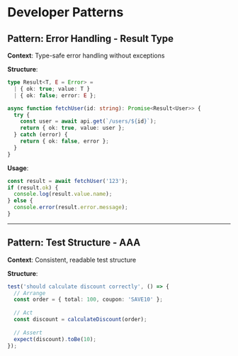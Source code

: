 # Developer Patterns

## Pattern: Error Handling - Result Type

**Context**: Type-safe error handling without exceptions

**Structure**:
```typescript
type Result<T, E = Error> = 
  | { ok: true; value: T }
  | { ok: false; error: E };

async function fetchUser(id: string): Promise<Result<User>> {
  try {
    const user = await api.get(`/users/${id}`);
    return { ok: true, value: user };
  } catch (error) {
    return { ok: false, error };
  }
}
```

**Usage**:
```typescript
const result = await fetchUser('123');
if (result.ok) {
  console.log(result.value.name);
} else {
  console.error(result.error.message);
}
```

---

## Pattern: Test Structure - AAA

**Context**: Consistent, readable test structure

**Structure**:
```typescript
test('should calculate discount correctly', () => {
  // Arrange
  const order = { total: 100, coupon: 'SAVE10' };
  
  // Act  
  const discount = calculateDiscount(order);
  
  // Assert
  expect(discount).toBe(10);
});
```